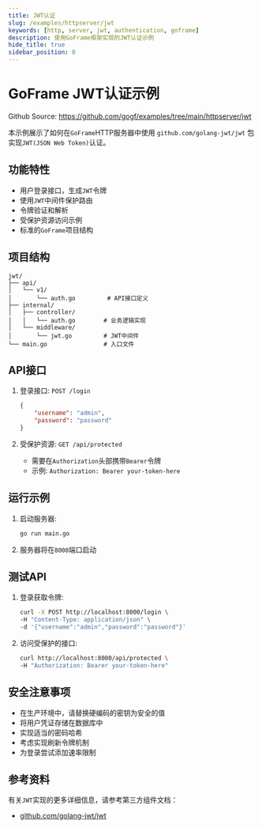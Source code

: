 ```yaml
---
title: JWT认证
slug: /examples/httpserver/jwt
keywords: [http, server, jwt, authentication, goframe]
description: 使用GoFrame框架实现的JWT认证示例
hide_title: true
sidebar_position: 0
---
```


# GoFrame JWT认证示例

Github Source: https://github.com/gogf/examples/tree/main/httpserver/jwt


本示例展示了如何在`GoFrame`HTTP服务器中使用 `github.com/golang-jwt/jwt` 包实现`JWT(JSON Web Token)`认证。

## 功能特性

- 用户登录接口，生成`JWT`令牌
- 使用`JWT`中间件保护路由
- 令牌验证和解析
- 受保护资源访问示例
- 标准的`GoFrame`项目结构

## 项目结构

```text
jwt/
├── api/
│   └── v1/
│       └── auth.go         # API接口定义
├── internal/
│   ├── controller/
│   │   └── auth.go        # 业务逻辑实现
│   └── middleware/
│       └── jwt.go         # JWT中间件
└── main.go                # 入口文件
```

## API接口

1. 登录接口: `POST /login`
   ```json
   {
       "username": "admin",
       "password": "password"
   }
   ```

2. 受保护资源: `GET /api/protected`
   - 需要在`Authorization`头部携带`Bearer`令牌
   - 示例: `Authorization: Bearer your-token-here`

## 运行示例

1. 启动服务器:
   ```bash
   go run main.go
   ```

2. 服务器将在`8000`端口启动

## 测试API

1. 登录获取令牌:
   ```bash
   curl -X POST http://localhost:8000/login \
   -H "Content-Type: application/json" \
   -d '{"username":"admin","password":"password"}'
   ```

2. 访问受保护的接口:
   ```bash
   curl http://localhost:8000/api/protected \
   -H "Authorization: Bearer your-token-here"
   ```

## 安全注意事项

- 在生产环境中，请替换硬编码的密钥为安全的值
- 将用户凭证存储在数据库中
- 实现适当的密码哈希
- 考虑实现刷新令牌机制
- 为登录尝试添加速率限制

## 参考资料

有关`JWT`实现的更多详细信息，请参考第三方组件文档：
- [github.com/golang-jwt/jwt](https://github.com/golang-jwt/jwt)
